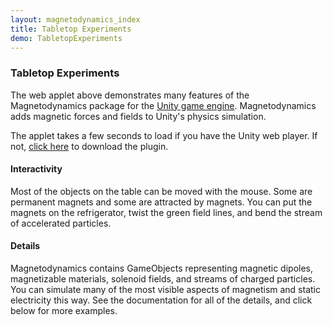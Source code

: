 ```yaml
---
layout: magnetodynamics_index
title: Tabletop Experiments
demo: TabletopExperiments
---
```


<h3>Tabletop Experiments</h3>

<p>The web applet above demonstrates many features of the
  Magnetodynamics package for
  the <a href="http://www.unity3d.com">Unity game engine</a>.
  Magnetodynamics adds magnetic forces and fields to Unity's physics
  simulation.</p>

<p>The applet takes a few seconds to load if you have the Unity web
  player.  If not, <a href="http://unity3d.com/webplayer/">click
  here</a> to download the plugin.</p>

<h4>Interactivity</h4>

<p>Most of the objects on the table can be moved with the mouse.  Some
are permanent magnets and some are attracted by magnets.  You can put
the magnets on the refrigerator, twist the green field lines, and bend
the stream of accelerated particles.</p>

<h4>Details</h4>

<p>Magnetodynamics contains GameObjects representing magnetic dipoles,
magnetizable materials, solenoid fields, and streams of
charged particles.  You can simulate many of the most visible aspects
of magnetism and static electricity this way.  See the documentation
for all of the details, and click below for more examples.</p>
